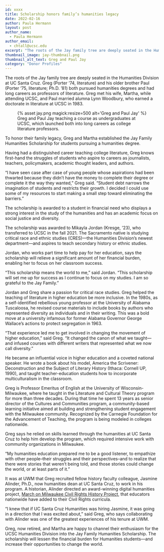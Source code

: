 ```yaml
---
id: xxxx
title: Scholarship honors family’s humanities legacy 
date: 2022-02-16
author: Paula Hermann
layout: post
author_name:
  - Paula Hermann
author_email:
  - chtall@ucsc.edu
excerpt: "The roots of the Jay family tree are deeply seated in the Humanities Division at UC Santa Cruz. These strong ties inspired the family to establish a new scholarship for humanities students focusing on social justice and diversity."
thumbnail_image: jay-thumbnail.png
thumbnail_alt_text: Greg and Paul Jay
category: "Donor Profiles"
---
```

  
The roots of the Jay family tree are deeply seated in the Humanities Division at UC Santa Cruz. Greg (Porter ‘74, literature) and his older brother Paul (Porter ‘75, literature; Ph.D. ’81) both pursued humanities degrees and had long careers as professors of literature. Greg met his wife, Martha, while attending UCSC, and Paul married alumna Lynn Woodbury, who earned a doctorate in literature at UCSC in 1983.
<figure class="inline-image right">
{% asset jay.png magick:resize=500 alt='Greg and Paul Jay' %}
<figcaption>Greg and Paul Jay teaching a course as undergraduates at UCSC, which launched both into long careers as college literature professors.</figcaption></figure>

To honor their family legacy, Greg and Martha established the Jay Family Humanities Scholarship for students pursuing a humanities degree. 

Having had a distinguished career teaching college literature, Greg knows first-hand the struggles of students who aspire to careers as journalists, teachers, policymakers, academic thought leaders, and authors.

“I have seen case after case of young people whose aspirations had been thwarted because they didn’t have the money to complete their degree or complete it the way they wanted,” Greg said. “Student debt narrows the imagination of students and restricts their growth. I decided I could use some of my resources to start making a small step toward eliminating the barriers.”

The scholarship is awarded to a student in financial need who displays a strong interest in the study of the humanities and has an academic focus on social justice and diversity. 

The scholarship was awarded to Mikayla Jordan (Kresge, ’23), who transferred to UCSC in the fall 2021. The Sacramento native is studying critical race and ethnic studies (CRES)—the Humanities Division’s newest department—and aspires to teach secondary history or ethnic studies. 

Jordan, who works part time to help pay for her education, says the scholarship will relieve a significant amount of her financial burden, enabling her to focus on her classroom success.
 
“This scholarship means the world to me,” said Jordan. “This scholarship will set me up for success as I continue to focus on my studies. I am so grateful to the Jay Family.”

Jordan and Greg share a passion for critical race studies. Greg helped the teaching of literature in higher education be more inclusive. In the 1980s, as a self-identified rebellious young professor at the University of Alabama Tuscaloosa, he revised course materials to include books by authors who represented diversity as individuals and in their writing. This was a bold move at a university infamous for former Alabama Governor George Wallace’s actions to protect segregation in 1963. 

“That experience led me to get involved in changing the movement of higher education,” said Greg. “It changed the canon of what we taught—and infused courses with different writers that represented what we now call diversity.” 

He became an influential voice in higher education and a coveted national speaker. He wrote a book about his model, America the Scrivener: Deconstruction and the Subject of Literary History (Ithaca: Cornell UP, 1990), and taught teacher-education students how to incorporate multiculturalism in the classroom. 

Greg is Professor Emeritus of English at the University of Wisconsin-Milwaukee, where he taught in the Literature and Cultural Theory program for more than three decades. During that time he spent 13 years as senior director of the Cultures and Communities program, a community-based learning initiative aimed at building and strengthening student engagement with the Milwaukee community. Recognized by the Carnegie Foundation for the Advancement of Teaching, the program is being modeled in colleges nationwide.

Greg says he relied on skills learned through the humanities at UC Santa Cruz to help him develop the program, which required intensive work with community organizations in Milwaukee.  

“My humanities education prepared me to be a good listener, to empathize with other people–their struggles and their perspectives–and to realize that there were stories that weren’t being told, and those stories could change the world, or at least parts of it.” 

It was at UWM that Greg recruited fellow history faculty colleague, Jasmine Alinder, Ph.D., now humanities dean at UC Santa Cruz, to work in his program. A historian, Alinder directed an award-winning digital humanities project, [March on Milwaukee Civil Rights History Project](https://uwm.edu/marchonmilwaukee/), that educators nationwide have added to their Civil Rights curricula. 

“I knew that if UC Santa Cruz Humanities was hiring Jasmine, it was going in a direction that I was excited about,” said Greg, who says collaborating with Alinder was one of the greatest experiences of his tenure at UWM. 

Greg, now retired, and Martha are happy to channel their enthusiasm for the UCSC Humanities Division into the Jay Family Humanities Scholarship. The scholarship will lessen the financial burden for Humanities students—and increase their opportunities to change the world.
